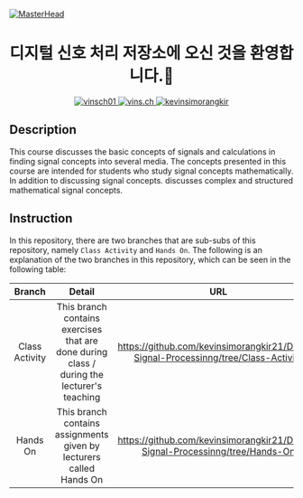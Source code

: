 [![MasterHead](https://camo.githubusercontent.com/32513d20e5de414c6cea5be17236ec60852df5219420cedebada8c556e801e73/68747470733a2f2f6d69722d73332d63646e2d63662e626568616e63652e6e65742f70726f6a6563745f6d6f64756c65732f6d61785f313230302f3135393964373130373031393732352e356639643363376261653633362e676966)](#)

<h1 align="center">디지털 신호 처리 저장소에 오신 것을 환영합니다.🙌</h1>
<p align="center">
  <a href="https://twitter.com/vinsch01" target="_blank">
    <img src="https://img.shields.io/badge/Twitter-000000?style=for-the-badge&logo=x&logoColor=white" alt="vinsch01" />
  </a>
  <a href="https://instagram.com/vins.ch" target="_blank">
    <img src="https://img.shields.io/badge/Instagram-000000?style=for-the-badge&logo=instagram&logoColor=white" alt="vins.ch" />
  </a>
  <a href="https://www.linkedin.com/in/kevinsimorangkir" target="_blank">
    <img src="https://img.shields.io/badge/LinkedIn-000000?style=for-the-badge&logo=linkedin&logoColor=white" alt="kevinsimorangkir" />
  </a>
</p>

## Description

This course discusses the basic concepts of signals and calculations in finding signal concepts into several media. The concepts presented in this course are intended for students who study signal concepts mathematically. In addition to discussing signal concepts. discusses complex and structured mathematical signal concepts.

## Instruction

In this repository, there are two branches that are sub-subs of this repository, namely `Class Activity` and `Hands On`. The following is an explanation of the two branches in this repository, which can be seen in the following table:
<div align="left">

| Branch | Detail | URL |
| :---: | :---: |:---:|
| Class Activity     | This branch contains exercises that are done during class / during the lecturer's teaching | https://github.com/kevinsimorangkir21/Digital-Signal-Processinng/tree/Class-Activity |
| Hands On   | This branch contains assignments given by lecturers called Hands On | https://github.com/kevinsimorangkir21/Digital-Signal-Processinng/tree/Hands-On |

</div>
